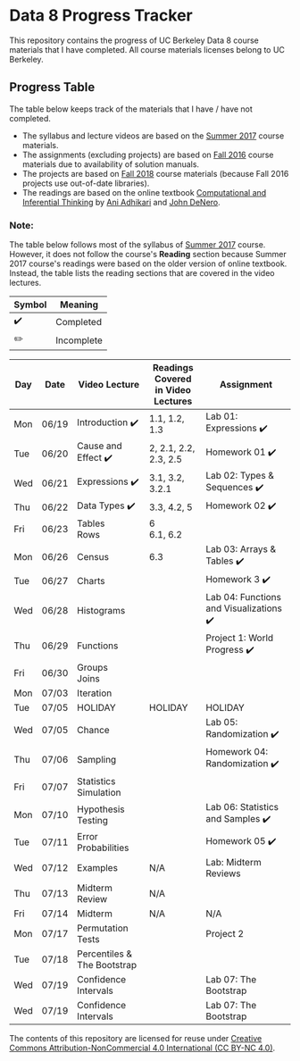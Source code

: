 # Data 8 Progress Tracker

This repository contains the progress of UC Berkeley Data 8 course materials that I have completed. All course materials licenses belong to UC Berkeley.

## Progress Table

The table below keeps track of the materials that I have / have not completed.
* The syllabus and lecture videos are based on the [Summer 2017](http://data8.org/su17/) course materials.
* The assignments (excluding projects) are based on [Fall 2016](http://data8.org/fa16/) course materials due to availability of solution manuals. 
* The projects are based on [Fall 2018](http://data8.org/fa18/) course materials (because Fall 2016 projects use out-of-date libraries). 
* The readings are based on the online textbook [Computational and Inferential Thinking](https://www.inferentialthinking.com/chapters/intro) by [Ani Adhikari](http://statistics.berkeley.edu/people/ani-adhikari) and [John DeNero](http://denero.org/).


### Note:
The table below follows most of the syllabus of [Summer 2017](http://data8.org/su17/) course. However, it does not follow the course's **Reading** section because Summer 2017 course's readings were based on the older version of online textbook. Instead, the table lists the reading sections that are covered in the video lectures.

| Symbol | Meaning |
| --- | --- |
|:heavy_check_mark:| Completed |
|:pencil2:| Incomplete |


|  Day  |  Date  | Video Lecture | Readings Covered <br> in Video Lectures | Assignment | 
|  ---  |  ---  | ----- | ---- | ---- | 
|  Mon  |  06/19  | Introduction :heavy_check_mark: | 1.1, 1.2, 1.3 | Lab 01: Expressions :heavy_check_mark: | 
|  Tue  |  06/20  | Cause and Effect :heavy_check_mark:| 2, 2.1, 2.2, 2.3, 2.5 | Homework 01 :heavy_check_mark: | 
|  Wed  |  06/21  | Expressions :heavy_check_mark:|3.1, 3.2, 3.2.1 | Lab 02: Types & Sequences :heavy_check_mark: | 
|  Thu  |  06/22  | Data Types :heavy_check_mark:| 3.3, 4.2, 5 | Homework 02 :heavy_check_mark: |
|  Fri  |  06/23  | Tables <br /> Rows |6 <br> 6.1, 6.2  |   |
|  Mon  |  06/26  | Census | 6.3 | Lab 03: Arrays & Tables :heavy_check_mark: | 
|  Tue  |  06/27  | Charts |  | Homework 3 :heavy_check_mark: | 
|  Wed  |  06/28  | Histograms | | Lab 04: Functions and Visualizations :heavy_check_mark:|
|  Thu  |  06/29  | Functions |  | Project 1: World Progress :heavy_check_mark: |
|  Fri  |  06/30  | Groups <br /> Joins | |  |
|  Mon  |  07/03  | Iteration ||  |
|  Tue  |  07/05  | HOLIDAY  |HOLIDAY|HOLIDAY|
|  Wed  |  07/05  | Chance || Lab 05: Randomization :heavy_check_mark:|
|  Thu  |  07/06  | Sampling || Homework 04: Randomization :heavy_check_mark:|
|  Fri  |  07/07  | Statistics <br/> Simulation||   |
|  Mon  |  07/10  | Hypothesis Testing | | Lab 06: Statistics and Samples :heavy_check_mark: |
|  Tue  |  07/11  | Error Probabilities | | Homework 05 :heavy_check_mark:|
|  Wed  |  07/12  | Examples | N/A | Lab: Midterm Reviews |
|  Thu  |  07/13  | Midterm Review | N/A |  |
|  Fri  |  07/14  | Midterm| N/A | N/A | |
|  Mon  |  07/17  | Permutation Tests | | Project 2 |
|  Tue  |  07/18  | Percentiles & The Bootstrap| | |
|  Wed  |  07/19  | Confidence Intervals | | Lab 07: The Bootstrap |
|  Wed  |  07/19  | Confidence Intervals | | Lab 07: The Bootstrap |


The contents of this repository are licensed for reuse under [Creative Commons Attribution-NonCommercial 4.0 International (CC BY-NC 4.0)](http://creativecommons.org/licenses/by-nc/4.0/).